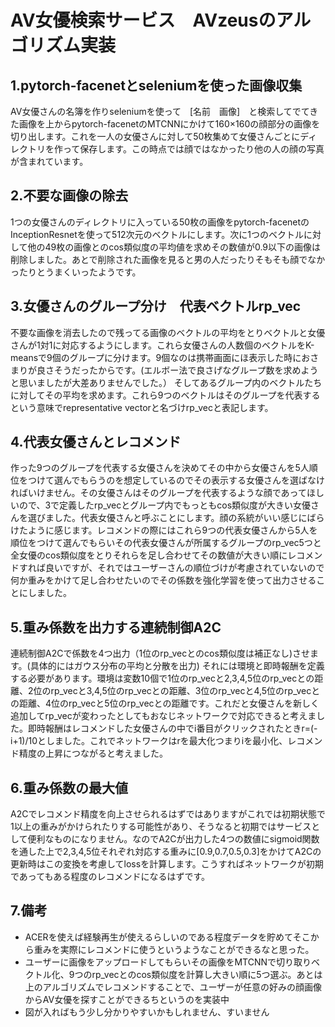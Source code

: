 # AV女優検索サービス　AVzeusのアルゴリズム実装

## 1.pytorch-facenetとseleniumを使った画像収集
AV女優さんの名簿を作りseleniumを使って　[名前　画像]　と検索してでてきた画像を上からpytorch-facenetのMTCNNにかけて160×160の顔部分の画像を切り出します。これを一人の女優さんに対して50枚集めて女優さんごとにディレクトリを作って保存します。この時点では顔ではなかったり他の人の顔の写真が含まれています。

## 2.不要な画像の除去
1つの女優さんのディレクトリに入っている50枚の画像をpytorch-facenetのInceptionResnetを使って512次元のベクトルにします。次に1つのベクトルに対して他の49枚の画像とのcos類似度の平均値を求めその数値が0.9以下の画像は削除しました。あとで削除された画像を見ると男の人だったりそもそも顔でなかったりとうまくいったようです。

## 3.女優さんのグループ分け　代表ベクトルrp_vec
不要な画像を消去したので残ってる画像のベクトルの平均をとりベクトルと女優さんが1対1に対応するようにします。これら女優さんの人数個のベクトルをK-meansで9個のグループに分けます。9個なのは携帯画面にほ表示した時におさまりが良さそうだったからです。(エルボー法で良さげなグループ数を求めようと思いましたが大差ありませんでした。） そしてあるグループ内のベクトルたちに対してその平均を求めます。これら9つのベクトルはそのグループを代表するという意味でrepresentative vectorと名づけrp_vecと表記します。

## 4.代表女優さんとレコメンド
作った9つのグループを代表する女優さんを決めてその中から女優さんを5人順位をつけて選んでもらうのを想定しているのでその表示する女優さんを選ばなければいけません。その女優さんはそのグループを代表するような顔であってほしいので、3で定義したrp_vecとグループ内でもっともcos類似度が大きい女優さんを選びました。代表女優さんと呼ぶことにします。顔の系統がいい感じにばらけたように感じます。レコメンドの際にはこれら9つの代表女優さんから5人を順位をつけて選んでもらいその代表女優さんが所属するグループのrp_vec5つと全女優のcos類似度をとりそれらを足し合わせてその数値が大きい順にレコメンドすれば良いですが、それではユーザーさんの順位づけが考慮されていないので何か重みをかけて足し合わせたいのでその係数を強化学習を使って出力させることにしました。

## 5.重み係数を出力する連続制御A2C
連続制御A2Cで係数を4つ出力（1位のrp_vecとのcos類似度は補正なし)させます。(具体的にはガウス分布の平均と分散を出力) それには環境と即時報酬を定義する必要があります。環境は変数10個で1位のrp_vecと2,3,4,5位のrp_vecとの距離、2位のrp_vecと3,4,5位のrp_vecとの距離、3位のrp_vecと4,5位のrp_vecとの距離、4位のrp_vecと5位のrp_vecとの距離です。これだと女優さんを新しく追加してrp_vecが変わったとしてもおなじネットワークで対応できると考えました。即時報酬はレコメンドした女優さんの中でi番目がクリックされたときr=(-i+1)/10としました。これでネットワークはrを最大化つまりiを最小化、レコメンド精度の上昇につながると考えました。

## 6.重み係数の最大値
A2Cでレコメンド精度を向上させられるはずではありますがこれでは初期状態で1以上の重みがかけられたりする可能性があり、そうなると初期ではサービスとして便利なものになりません。なのでA2Cが出力した4つの数値にsigmoid関数を通した上で2,3,4,5位それぞれ対応する重みに[0.9,0.7,0.5,0.3]をかけてA2Cの更新時はこの変換を考慮してlossを計算します。こうすればネットワークが初期であってもある程度のレコメンドになるはずです。

## 7.備考

- ACERを使えば経験再生が使えるらしいのである程度データを貯めてそこから重みを実際にレコメンドに使うというようなことができるなと思った。
- ユーザーに画像をアップロードしてもらいその画像をMTCNNで切り取りベクトル化、9つのrp_vecとのcos類似度を計算し大きい順に5つ選ぶ。あとは上のアルゴリズムでレコメンドすることで、ユーザーが任意の好みの顔画像からAV女優を探すことができるちというのを実装中
- 図が入ればもう少し分かりやすいかもしれません、すいません


